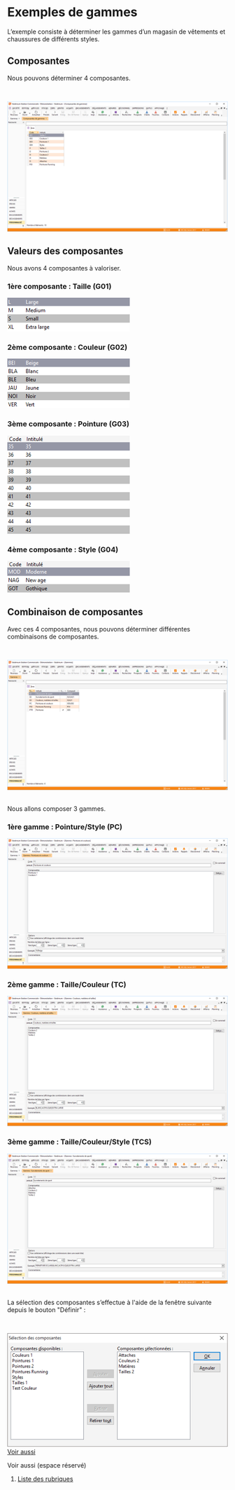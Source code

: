 # Exemples de gammes


L’exemple consiste à déterminer les gammes d’un magasin de vêtements 
 et chaussures de différents styles.


## Composantes


Nous pouvons déterminer 4 composantes.


 


![](../../3/ComposantesGammes.png)


## Valeurs des composantes


Nous avons 4 composantes à valoriser.


### 1ère composante : Taille (G01)


![image\Gest0065_wmf.gif](ComposanteTaille.gif "image\Gest0065_wmf.gif")


### 2ème composante : Couleur (G02)


![image\Gest0066_wmf.gif](ComposanteCouleur.gif "image\Gest0066_wmf.gif")


### 3ème composante : Pointure (G03)


![image\Gest0067_wmf.gif](ComposantePointure.gif "image\Gest0067_wmf.gif")


### 4ème composante : Style (G04)


![image\Gest0068_wmf.gif](ComposanteStyle.gif "image\Gest0068_wmf.gif")


## Combinaison de composantes


Avec ces 4 composantes, nous pouvons déterminer différentes combinaisons 
 de composantes.


 


![](../Gammes.png)
 


Nous allons composer 3 gammes.


### 1ère gamme : Pointure/Style (PC)


![](GammePointuresCouleurs.png)
### 2ème gamme : Taille/Couleur (TC)


![](GammeCouleursMatieresTailles.png)
### 3ème gamme : Taille/Couleur/Style (TCS)


![](GammeSurvetements.png)
 


La sélection des composantes s’effectue à l'aide de la fenêtre suivante 
 depuis le bouton "Définir" :


 


![image\Gest0073_wmf.gif](SelectionComposantes.gif "image\Gest0073_wmf.gif")
[Voir aussi](javascript:RelatedTopic0.Click())


Voir aussi (espace réservé)
 

1. [Liste des rubriques](#)




